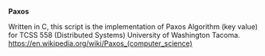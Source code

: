 __Paxos__


Written in C, this script is the implementation of Paxos Algorithm (key value) for TCSS 558 (Distributed Systems) University of Washington Tacoma. https://en.wikipedia.org/wiki/Paxos_(computer_science)
